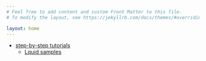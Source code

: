 ```yaml
---
# Feel free to add content and custom Front Matter to this file.
# To modify the layout, see https://jekyllrb.com/docs/themes/#overriding-theme-defaults

layout: home
---
```


- [step-by-step tutorials](http://jekyllrb-ja.github.io/docs/step-by-step/01-setup/)
    - [Lquid samples](./liquid-samples)
